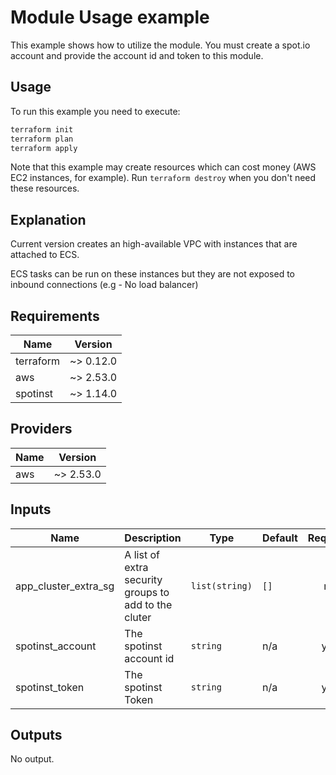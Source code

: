 # Module Usage example

This example shows how to utilize the module.
You must create a spot.io account and provide the account id and token to this module.

## Usage

To run this example you need to execute:

```bash
terraform init
terraform plan
terraform apply
```

Note that this example may create resources which can cost money (AWS EC2 instances, for example). Run `terraform destroy` when you don't need these resources.

## Explanation

Current version creates an high-available VPC with instances that are attached to ECS. 

ECS tasks can be run on these instances but they are not exposed to inbound connections (e.g - No load balancer)

## Requirements

| Name | Version |
|------|---------|
| terraform | ~> 0.12.0 |
| aws | ~> 2.53.0 |
| spotinst | ~> 1.14.0 |

## Providers

| Name | Version |
|------|---------|
| aws | ~> 2.53.0 |


## Inputs

| Name | Description | Type | Default | Required |
|------|-------------|------|---------|:--------:|
| app\_cluster\_extra\_sg | A list of extra security groups to add to the cluter | `list(string)` | `[]` | no |
| spotinst\_account | The spotinst account id | `string` | n/a | yes |
| spotinst\_token | The spotinst Token | `string` | n/a | yes |

## Outputs

No output.

